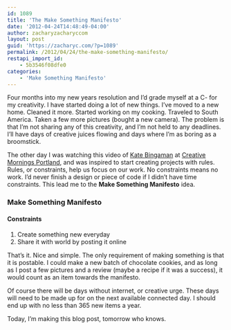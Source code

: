 ```yaml
---
id: 1089
title: 'The Make Something Manifesto'
date: '2012-04-24T14:48:49-04:00'
author: zacharyzacharyccom
layout: post
guid: 'https://zacharyc.com/?p=1089'
permalink: /2012/04/24/the-make-something-manifesto/
restapi_import_id:
    - 5b3546f08dfe0
categories:
    - 'Make Something Manifesto'
---
```


Four months into my new years resolution and I’d grade myself at a C- for my creativity. I have started doing a lot of new things. I’ve moved to a new home. Cleaned it more. Started working on my cooking. Traveled to South America. Taken a few more pictures (bought a new camera). The problem is that I’m not sharing any of this creativity, and I’m not held to any deadlines. I’ll have days of creative juices flowing and days where I’m as boring as a broomstick.

The other day I was watching this video of [Kate Bingaman](http://katebingamanburt.com/) at [Creative Mornings Portland](http://vimeo.com/31610153), and was inspired to start creating projects with rules. Rules, or constraints, help us focus on our work. No constraints means no work. I’d never finish a design or piece of code if I didn’t have time constraints. This lead me to the **Make Something Manifesto** idea.

### Make Something Manifesto

#### Constraints

1. Create something new everyday
2. Share it with world by posting it online

That’s it. Nice and simple. The only requirement of making something is that it is postable. I could make a new batch of chocolate cookies, and as long as I post a few pictures and a review (maybe a recipe if it was a success), it would count as an item towards the manifesto.

Of course there will be days without internet, or creative urge. These days will need to be made up for on the next available connected day. I should end up with no less than 365 new items a year.

Today, I’m making this blog post, tomorrow who knows.